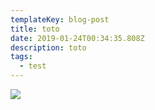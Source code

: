 ```yaml
---
templateKey: blog-post
title: toto
date: 2019-01-24T00:34:35.808Z
description: toto
tags:
  - test
---
```

![](/img/2019-01-08-13.38.01.gif)
